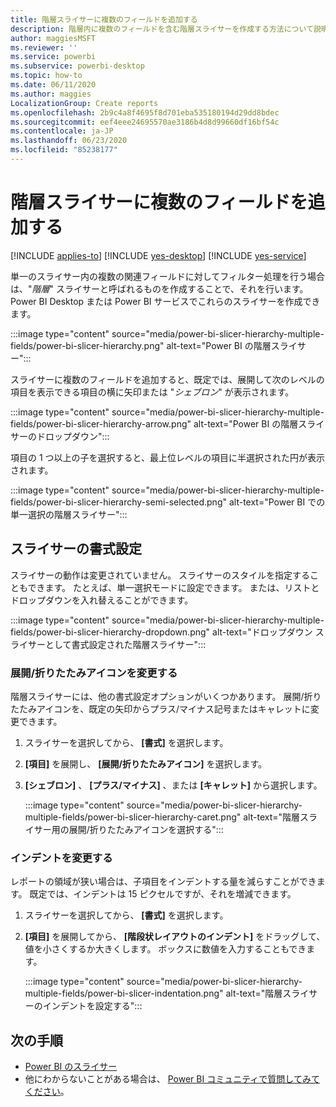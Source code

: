 ```yaml
---
title: 階層スライサーに複数のフィールドを追加する
description: 階層内に複数のフィールドを含む階層スライサーを作成する方法について説明します。
author: maggiesMSFT
ms.reviewer: ''
ms.service: powerbi
ms.subservice: powerbi-desktop
ms.topic: how-to
ms.date: 06/11/2020
ms.author: maggies
LocalizationGroup: Create reports
ms.openlocfilehash: 2b9c4a8f4695f8d701eba535180194d29dd8bdec
ms.sourcegitcommit: eef4eee24695570ae3186b4d8d99660df16bf54c
ms.contentlocale: ja-JP
ms.lasthandoff: 06/23/2020
ms.locfileid: "85238177"
---
```

# <a name="add-multiple-fields-to-a-hierarchy-slicer"></a>階層スライサーに複数のフィールドを追加する

[!INCLUDE [applies-to](../includes/applies-to.md)] [!INCLUDE [yes-desktop](../includes/yes-desktop.md)] [!INCLUDE [yes-service](../includes/yes-service.md)]

単一のスライサー内の複数の関連フィールドに対してフィルター処理を行う場合は、"*階層*" スライサーと呼ばれるものを作成することで、それを行います。 Power BI Desktop または Power BI サービスでこれらのスライサーを作成できます。

:::image type="content" source="media/power-bi-slicer-hierarchy-multiple-fields/power-bi-slicer-hierarchy.png" alt-text="Power BI の階層スライサー":::

スライサーに複数のフィールドを追加すると、既定では、展開して次のレベルの項目を表示できる項目の横に矢印または "*シェブロン*" が表示されます。

:::image type="content" source="media/power-bi-slicer-hierarchy-multiple-fields/power-bi-slicer-hierarchy-arrow.png" alt-text="Power BI の階層スライサーのドロップダウン":::
 
 
項目の 1 つ以上の子を選択すると、最上位レベルの項目に半選択された円が表示されます。
 
:::image type="content" source="media/power-bi-slicer-hierarchy-multiple-fields/power-bi-slicer-hierarchy-semi-selected.png" alt-text="Power BI での単一選択の階層スライサー":::

## <a name="format-the-slicer"></a>スライサーの書式設定

スライサーの動作は変更されていません。 スライサーのスタイルを指定することもできます。 たとえば、単一選択モードに設定できます。 または、リストとドロップダウンを入れ替えることができます。 

:::image type="content" source="media/power-bi-slicer-hierarchy-multiple-fields/power-bi-slicer-hierarchy-dropdown.png" alt-text="ドロップダウン スライサーとして書式設定された階層スライサー":::

### <a name="change-the-expandcollapse-icon"></a>展開/折りたたみアイコンを変更する

階層スライサーには、他の書式設定オプションがいくつかあります。 展開/折りたたみアイコンを、既定の矢印からプラス/マイナス記号またはキャレットに変更できます。

1. スライサーを選択してから、 **[書式]** を選択します。
1. **[項目]** を展開し、 **[展開/折りたたみアイコン]** を選択します。
1. **[シェブロン]** 、 **[プラス/マイナス]** 、または **[キャレット]** から選択します。
 
    :::image type="content" source="media/power-bi-slicer-hierarchy-multiple-fields/power-bi-slicer-hierarchy-caret.png" alt-text="階層スライサー用の展開/折りたたみアイコンを選択する":::
 
### <a name="change-the-indentation"></a>インデントを変更する

レポートの領域が狭い場合は、子項目をインデントする量を減らすことができます。 既定では、インデントは 15 ピクセルですが、それを増減できます。 

1. スライサーを選択してから、 **[書式]** を選択します。
1. **[項目]** を展開してから、 **[階段状レイアウトのインデント]** をドラッグして、値を小さくするか大きくします。 ボックスに数値を入力することもできます。

    :::image type="content" source="media/power-bi-slicer-hierarchy-multiple-fields/power-bi-slicer-indentation.png" alt-text="階層スライサーのインデントを設定する":::

## <a name="next-steps"></a>次の手順

- [Power BI のスライサー](../visuals/power-bi-visualization-slicers.md)
- 他にわからないことがある場合は、 [Power BI コミュニティで質問してみてください](https://community.powerbi.com/)。
